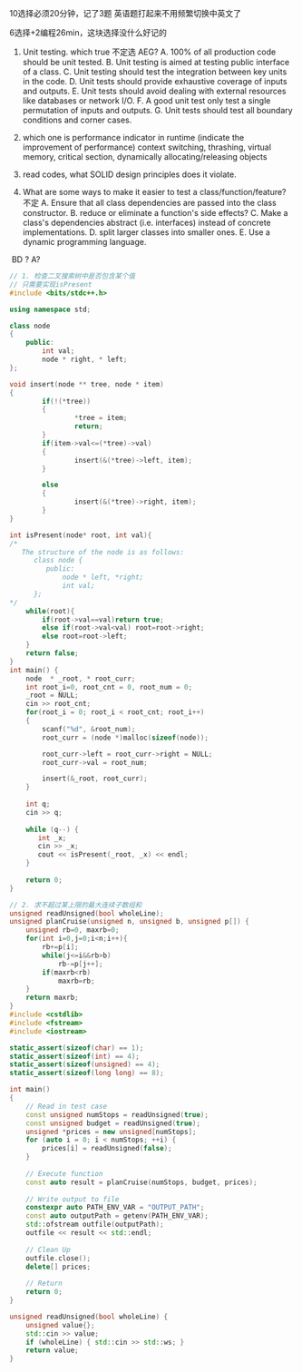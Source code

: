 10选择必须20分钟，记了3题
英语题打起来不用频繁切换中英文了

6选择+2编程26min，这块选择没什么好记的

1. Unit testing. which true 不定选 AEG?
A. 100% of all production code should be unit tested.
B. Unit testing is aimed at testing public interface of a class.
C. Unit testing should test the integration between key units in the code.
D. Unit tests should provide exhaustive coverage of inputs and outputs.
E. Unit tests should avoid dealing with external resources like databases or network I/O.
F. A good unit test only test a single permutation of inputs and outputs.
G. Unit tests should test all boundary conditions and corner cases.

2. which one is performance indicator in runtime (indicate the improvement of performance)
context switching, thrashing, virtual memory, critical section, dynamically allocating/releasing objects

3. read codes, what SOLID design principles does it violate.

4. What are some ways to make it easier to test a class/function/feature? 不定
A. Ensure that all class dependencies are passed into the class constructor.
B. reduce or eliminate a function's side effects?
C. Make a class's dependencies abstract (i.e. interfaces) instead of concrete implementations.
D. split larger classes into smaller ones.
E. Use a dynamic programming language.

​        BD ? A?

```cpp
// 1. 检查二叉搜索树中是否包含某个值
// 只需要实现isPresent
#include <bits/stdc++.h>

using namespace std;

class node 
{
    public:    
        int val;
        node * right, * left;
};

void insert(node ** tree, node * item)
{
        if(!(*tree))
        {
                *tree = item;
                return;
        }
        if(item->val<=(*tree)->val)
        {
                insert(&(*tree)->left, item);
        }

        else
        {
                insert(&(*tree)->right, item);
        }
}

int isPresent(node* root, int val){
/*
   The structure of the node is as follows:
      class node {
         public:
             node * left, *right;
             int val;
      };
*/
    while(root){
        if(root->val==val)return true;
        else if(root->val<val) root=root->right;
        else root=root->left;
    }
    return false;
}
int main() {
	node  * _root, * root_curr;
	int root_i=0, root_cnt = 0, root_num = 0;
	_root = NULL;
	cin >> root_cnt;
	for(root_i = 0; root_i < root_cnt; root_i++)
	{
		scanf("%d", &root_num);
		root_curr = (node *)malloc(sizeof(node));

		root_curr->left = root_curr->right = NULL;
		root_curr->val = root_num;

		insert(&_root, root_curr);
	}
	
    int q;
    cin >> q;
    
    while (q--) {
	   int _x; 
	   cin >> _x;
	   cout << isPresent(_root, _x) << endl;
    }
    
	return 0;
}

// 2. 求不超过某上限的最大连续子数组和
unsigned readUnsigned(bool wholeLine);
unsigned planCruise(unsigned n, unsigned b, unsigned p[]) {
    unsigned rb=0, maxrb=0;
    for(int i=0,j=0;i<n;i++){
        rb+=p[i];
        while(j<=i&&rb>b)
            rb-=p[j++];
        if(maxrb<rb)
            maxrb=rb;
    }
    return maxrb;
}
#include <cstdlib>
#include <fstream>
#include <iostream>

static_assert(sizeof(char) == 1);
static_assert(sizeof(int) == 4);
static_assert(sizeof(unsigned) == 4);
static_assert(sizeof(long long) == 8);

int main()
{    
    // Read in test case
    const unsigned numStops = readUnsigned(true);
    const unsigned budget = readUnsigned(true);
    unsigned *prices = new unsigned[numStops];
    for (auto i = 0; i < numStops; ++i) {
        prices[i] = readUnsigned(false);
    }
    
    // Execute function
    const auto result = planCruise(numStops, budget, prices);
    
    // Write output to file
    constexpr auto PATH_ENV_VAR = "OUTPUT_PATH";
    const auto outputPath = getenv(PATH_ENV_VAR);
    std::ofstream outfile(outputPath);
    outfile << result << std::endl;
    
    // Clean Up
    outfile.close();
    delete[] prices;
    
    // Return
    return 0;
}

unsigned readUnsigned(bool wholeLine) {
    unsigned value{};
    std::cin >> value;
    if (wholeLine) { std::cin >> std::ws; }
    return value;
}

```